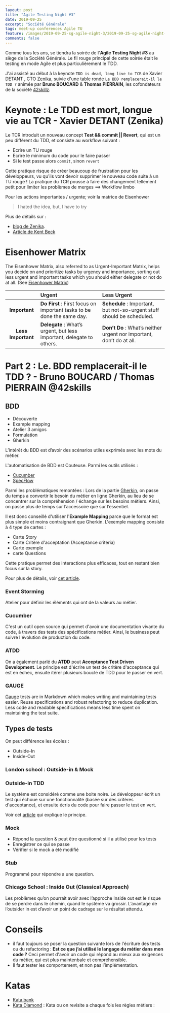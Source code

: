 ```yaml
---
layout: post
title: "Agile Testing Night #3"
date: 2019-09-25
excerpt: "Société Générale"
tags: meet-up conferences Agile TU
feature: /images/2019-09-25-sg-agile-night-3/2019-09-25-sg-agile-night-3.png
comments: false
---
```


Comme tous les ans, se tiendra la soirée de l'__Agile Testing Night #3__ au siège de la Société Générale. Le fil rouge principal de cette soirée était le testing en mode Agile et plus particulièrement le TDD.

J'ai assisté au début à la keynote `TDD is dead, long live to TCR` de Xavier DETANT , CTO [Zenika](https://www.zenika.com), suivie d'une table ronde  `Le BDD remplacerait-il le TDD ?` animée par __Bruno BOUCARD__ & __Thomas PIERRAIN__, les cofondateurs de la société [42skillz](http://www.42skillz.com).

# Keynote : Le TDD est mort, longue vie au TCR - Xavier DETANT (Zenika)

Le TCR introduit un nouveau concept __Test && commit || Revert__, qui est un peu différent du TDD, et consiste au workflow suivant :
- Ecrire un TU rouge
- Ecrire le minimum du code pour le faire passer
- Si le test passe alors `commit`, sinon `revert`

Cette pratique risque de créer beaucoup de frustration pour les développeurs, vu qu'ils vont devoir supprimer le nouveau code suite à un TU rouge ! La pratique du TCR pousse à faire des changement tellement petit pour limiter les problèmes de merges ==> Workflow limbo

Pour les actions importantes / urgente; voir la matrice de Eisenhower

> I hated the idea, but, I have to try

Plus de détails sur :
- [blog de Zenika](https://blog.zenika.com/2018/12/03/tdd-est-mort-longue-vie-tcr/).
- [Article de Kent Beck](https://medium.com/@kentbeck_7670/test-commit-revert-870bbd756864)

# Eisenhower Matrix
The Eisenhower Matrix, also referred to as Urgent-Important Matrix, helps you decide on and prioritize tasks by urgency and importance, sorting out less urgent and important tasks which you should either delegate or not do at all. (See [Eisenhower Matrix](https://www.eisenhower.me/eisenhower-matrix/))

|               |     Urgent   |   Less Urgent |
| :-------------: |:------------- | :--------- |
| __Important__|__Do First__ : First focus on important tasks to be done the same day.|__Schedule__ : Important, but not-so-urgent stuff should be scheduled.|
| __Less Important__|__Delegate__ : What’s urgent, but less important, delegate to others.|__Don’t Do__ : What’s neither urgent nor important, don’t do at all.|

# Part 2 : Le. BDD remplacerait-il le TDD ? - Bruno BOUCARD / Thomas PIERRAIN @42skills

## BDD
- Découverte
- Example mapping
- Atelier 3 amigos
- Formulation
- Gherkin

L’intérêt du BDD est d’avoir des scénarios utiles exprimés avec les mots du métier.

L'automatisation de BDD est Couteuse. Parmi les outils utilisés :
- [Cucumber](https://cucumber.io)
- [SpecFlow](https://specflow.org)

Parmi les problématiques remontées : Lors de la partie [Gherkin](https://cucumber.io/docs/gherkin/reference/), on passe du temps a convertir le besoin du métier en ligne Gherkin, au lieu de se concentrer sur la compréhension / échange sur les besoins métiers. Ainsi, on passe plus de temps sur l’accessoire que sur l’essentiel.

Il est donc conseillé d'utiliser l'__Example Mapping__ parce que le format est plus simple et moins contraignant que Gherkin. L'exemple mapping consiste à 4 type de cartes :
- Carte Story
- Carte Critère d'acceptation (Acceptance criteria)
- Carte exemple
- carte Questions

Cette pratique permet des interactions plus efficaces, tout en restant bien focus sur la story.

Pour plus de détails, voir [cet article](https://cucumber.io/blog/example-mapping-introduction/).

### Event Storming
Atelier pour définir les éléments qui ont de la valeurs au métier.

### Cucumber
C'est un outil open source qui permet d'avoir une documentation vivante du code, à travers des tests des spécifications métier. Ainsi, le business peut suivre l'évolution de production du code.

### ATDD
On a également parlé du __ATDD__ pout __Acceptance Test Driven Development__. Le principe est d'écrire un test de critère d'acceptance qui est en échec, ensuite itérer plusieurs boucle de TDD pour le passer en vert.



### GAUGE
[Gauge](https://gauge.org/index.html) tests are in Markdown which makes writing and maintaining tests easier. Reuse specifications and robust refactoring to reduce duplication. Less code and readable specifications means less time spent on maintaining the test suite.


## Types de tests
On peut différence les écoles :
- Outside-In
- Inside-Out

### London school : Outside-in & Mock

### Outside-in TDD
Le système est considéré comme une boite noire. Le développeur écrit un test qui échoue sur une fonctionnalité (basée sur des critères d'acceptance), et ensuite écris du code pour faire passer le test en vert.

Voir cet [article](https://medium.com/@erik.sacre/clean-architecture-through-outside-in-tdd-64a31de17ccf) qui explique le principe.

### Mock
- Répond la question & peut être questionné si il a utilisé pour les tests
- Enregistrer ce qui se passe
- Vérifier si le mock a été modifié

### Stub
Programmé pour répondre a une question.

### Chicago School : Inside Out (Classical Approach)
Les problèmes qu’on pourrait avoir avec l’approche Inside out est le risque de se perdre dans le chemin, quand le système va grossir. L’avantage de l’outsider in est d’avoir un point de cadrage sur le résultat attendu.


# Conseils
- il faut toujours se poser la question suivante lors de l'écriture des tests ou du refactoring : __Est ce que j’ai utilisé le langage du métier dans mon code ?__ Ceci permet d'avoir un code qui répond au mieux aux exigences du métier, qui est plus maintenbale et compréhensible.
- Il faut tester les comportement, et non pas l’implémentation.

# Katas
- [Kata bank](https://github.com/sandromancuso/Bank-kata)
- [Kata Diamond](https://blog.crafting-labs.fr/2018/01/29/diamond-kata/) : Kata ou on revisite a chaque fois les règles métiers :
